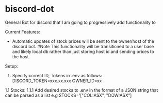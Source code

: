 # biscord-dot
General Bot for discord that I am going to progressively add functionality to

Current Features:
- Automatic updates of stock prices will be sent to the owner/host of the discord bot.
  #Note This functionality will be transitioned to a user base and likely local db rather than just storing host id and sending prices to the host.

Setup:
1. Specify correct ID, Tokens in .env as follows:
  DISCORD_TOKEN=xxx.xx.xxx
  OWNER_ID=xx

  1.1 Stocks:
    1.1.1 Add desired stocks to .env in the format of a JSON string that can be parsed as a list e.g STOCKS='["COL:ASX", "DOW:ASX"] 

